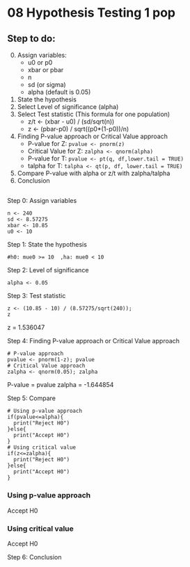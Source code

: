 
# 08 Hypothesis Testing 1 pop 

## Step to do:

0. Assign variables:
   - u0 or p0
   - xbar or pbar
   - n
   - sd (or sigma)
   - alpha (default is 0.05)
1. State the hypothesis
2. Select Level of significance (alpha)
3. Select Test statistic (This formula for one population)
   - z/t <- (xbar - u0) / (sd/sqrt(n))
   - z <- (pbar-p0) / sqrt((p0\*(1-p0))/n)
4. Finding P-value approach or Critical Value approach
   - P-value for Z: `pvalue <- pnorm(z)`
   - Critical Value for Z: `zalpha <- qnorm(alpha)`
   - P-value for T: `pvalue <- pt(q, df,lower.tail = TRUE)`
   - talpha for T: `talpha <- qt(p, df, lower.tail = TRUE)`
5. Compare P-value with alpha or z/t with zalpha/talpha
6. Conclusion

##

Step 0: Assign variables

```
n <- 240
sd <- 8.57275
xbar <- 10.85
u0 <- 10 
```

Step 1: State the hypothesis

```
#h0: mue0 >= 10  ,ha: mue0 < 10
```

Step 2: Level of significance

```
alpha <- 0.05
```

Step 3: Test statistic

```
z <- (10.85 - 10) / (8.57275/sqrt(240));
z
```
z = 1.536047

Step 4: Finding P-value approach or Critical Value approach

```
# P-value approach
pvalue <- pnorm(1-z); pvalue
# Critical Value approach
zalpha <- qnorm(0.05); zalpha
```
P-value = pvalue
zalpha = -1.644854

Step 5: Compare

```
# Using p-value approach
if(pvalue<=alpha){
  print("Reject H0")
}else{
  print("Accept H0")
}
# Using critical value
if(z<=zalpha){
  print("Reject H0")
}else{
  print("Accept H0")
}
```
### Using p-value approach
Accept H0
### Using critical value
Accept H0

Step 6: Conclusion


